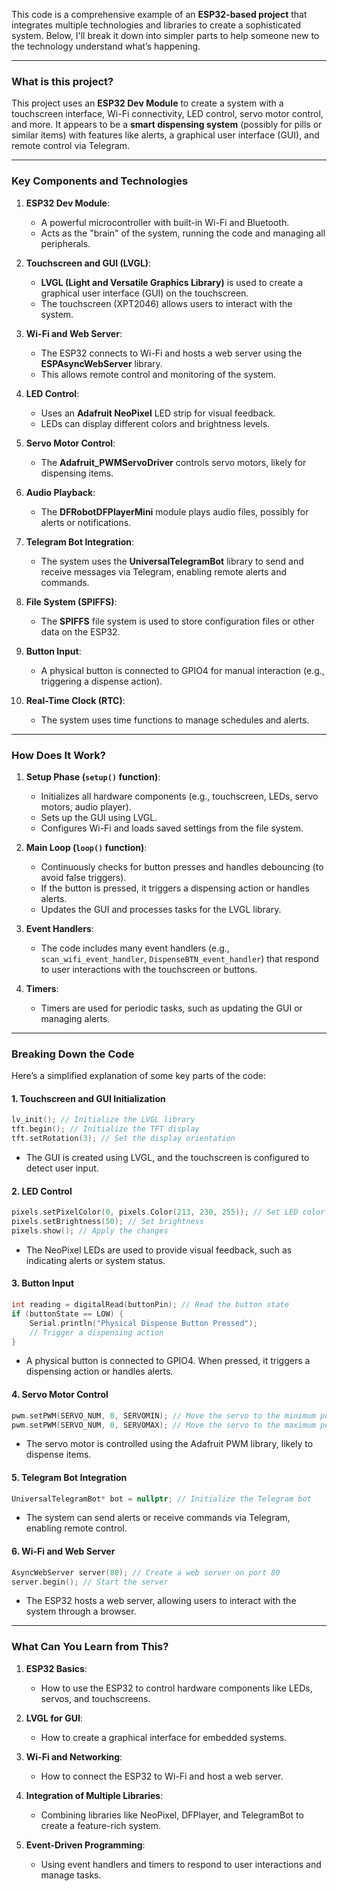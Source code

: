 This code is a comprehensive example of an **ESP32-based project** that integrates multiple technologies and libraries to create a sophisticated system. Below, I'll break it down into simpler parts to help someone new to the technology understand what’s happening.

---

### **What is this project?**
This project uses an **ESP32 Dev Module** to create a system with a touchscreen interface, Wi-Fi connectivity, LED control, servo motor control, and more. It appears to be a **smart dispensing system** (possibly for pills or similar items) with features like alerts, a graphical user interface (GUI), and remote control via Telegram.

---

### **Key Components and Technologies**
1. **ESP32 Dev Module**:
   - A powerful microcontroller with built-in Wi-Fi and Bluetooth.
   - Acts as the "brain" of the system, running the code and managing all peripherals.

2. **Touchscreen and GUI (LVGL)**:
   - **LVGL (Light and Versatile Graphics Library)** is used to create a graphical user interface (GUI) on the touchscreen.
   - The touchscreen (XPT2046) allows users to interact with the system.

3. **Wi-Fi and Web Server**:
   - The ESP32 connects to Wi-Fi and hosts a web server using the **ESPAsyncWebServer** library.
   - This allows remote control and monitoring of the system.

4. **LED Control**:
   - Uses an **Adafruit NeoPixel** LED strip for visual feedback.
   - LEDs can display different colors and brightness levels.

5. **Servo Motor Control**:
   - The **Adafruit_PWMServoDriver** controls servo motors, likely for dispensing items.

6. **Audio Playback**:
   - The **DFRobotDFPlayerMini** module plays audio files, possibly for alerts or notifications.

7. **Telegram Bot Integration**:
   - The system uses the **UniversalTelegramBot** library to send and receive messages via Telegram, enabling remote alerts and commands.

8. **File System (SPIFFS)**:
   - The **SPIFFS** file system is used to store configuration files or other data on the ESP32.

9. **Button Input**:
   - A physical button is connected to GPIO4 for manual interaction (e.g., triggering a dispense action).

10. **Real-Time Clock (RTC)**:
    - The system uses time functions to manage schedules and alerts.

---

### **How Does It Work?**
1. **Setup Phase (`setup()` function)**:
   - Initializes all hardware components (e.g., touchscreen, LEDs, servo motors, audio player).
   - Sets up the GUI using LVGL.
   - Configures Wi-Fi and loads saved settings from the file system.

2. **Main Loop (`loop()` function)**:
   - Continuously checks for button presses and handles debouncing (to avoid false triggers).
   - If the button is pressed, it triggers a dispensing action or handles alerts.
   - Updates the GUI and processes tasks for the LVGL library.

3. **Event Handlers**:
   - The code includes many event handlers (e.g., `scan_wifi_event_handler`, `DispenseBTN_event_handler`) that respond to user interactions with the touchscreen or buttons.

4. **Timers**:
   - Timers are used for periodic tasks, such as updating the GUI or managing alerts.

---

### **Breaking Down the Code**
Here’s a simplified explanation of some key parts of the code:

#### **1. Touchscreen and GUI Initialization**
```cpp
lv_init(); // Initialize the LVGL library
tft.begin(); // Initialize the TFT display
tft.setRotation(3); // Set the display orientation
```
- The GUI is created using LVGL, and the touchscreen is configured to detect user input.

#### **2. LED Control**
```cpp
pixels.setPixelColor(0, pixels.Color(213, 230, 255)); // Set LED color
pixels.setBrightness(50); // Set brightness
pixels.show(); // Apply the changes
```
- The NeoPixel LEDs are used to provide visual feedback, such as indicating alerts or system status.

#### **3. Button Input**
```cpp
int reading = digitalRead(buttonPin); // Read the button state
if (buttonState == LOW) {
    Serial.println("Physical Dispense Button Pressed");
    // Trigger a dispensing action
}
```
- A physical button is connected to GPIO4. When pressed, it triggers a dispensing action or handles alerts.

#### **4. Servo Motor Control**
```cpp
pwm.setPWM(SERVO_NUM, 0, SERVOMIN); // Move the servo to the minimum position
pwm.setPWM(SERVO_NUM, 0, SERVOMAX); // Move the servo to the maximum position
```
- The servo motor is controlled using the Adafruit PWM library, likely to dispense items.

#### **5. Telegram Bot Integration**
```cpp
UniversalTelegramBot* bot = nullptr; // Initialize the Telegram bot
```
- The system can send alerts or receive commands via Telegram, enabling remote control.

#### **6. Wi-Fi and Web Server**
```cpp
AsyncWebServer server(80); // Create a web server on port 80
server.begin(); // Start the server
```
- The ESP32 hosts a web server, allowing users to interact with the system through a browser.

---

### **What Can You Learn from This?**
1. **ESP32 Basics**:
   - How to use the ESP32 to control hardware components like LEDs, servos, and touchscreens.

2. **LVGL for GUI**:
   - How to create a graphical interface for embedded systems.

3. **Wi-Fi and Networking**:
   - How to connect the ESP32 to Wi-Fi and host a web server.

4. **Integration of Multiple Libraries**:
   - Combining libraries like NeoPixel, DFPlayer, and TelegramBot to create a feature-rich system.

5. **Event-Driven Programming**:
   - Using event handlers and timers to respond to user interactions and manage tasks.
